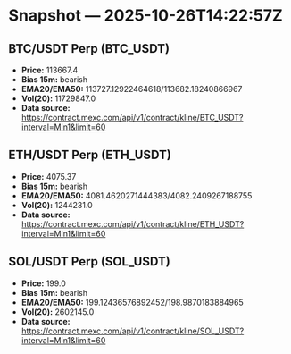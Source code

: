# Snapshot — 2025-10-26T14:22:57Z

## BTC/USDT Perp (BTC_USDT)
- **Price:** 113667.4
- **Bias 15m:** bearish
- **EMA20/EMA50:** 113727.12922464618/113682.18240866967
- **Vol(20):** 11729847.0
- **Data source:** https://contract.mexc.com/api/v1/contract/kline/BTC_USDT?interval=Min1&limit=60

## ETH/USDT Perp (ETH_USDT)
- **Price:** 4075.37
- **Bias 15m:** bearish
- **EMA20/EMA50:** 4081.4620271444383/4082.2409267188755
- **Vol(20):** 1244231.0
- **Data source:** https://contract.mexc.com/api/v1/contract/kline/ETH_USDT?interval=Min1&limit=60

## SOL/USDT Perp (SOL_USDT)
- **Price:** 199.0
- **Bias 15m:** bearish
- **EMA20/EMA50:** 199.12436576892452/198.9870183884965
- **Vol(20):** 2602145.0
- **Data source:** https://contract.mexc.com/api/v1/contract/kline/SOL_USDT?interval=Min1&limit=60
